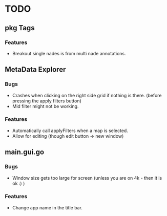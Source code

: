 # TODO

## pkg Tags
### Features
- Breakout single nades is from multi nade annotations.

## MetaData Explorer
### Bugs
- Crashes when clicking on the right side grid if nothing is there. (before pressing the apply filters button)
- Mid filter might not be working.
### Features
- Automatically call applyFilters when a map is selected.
- Allow for editing (though edit button -> new window)

## main.gui.go
### Bugs
- Window size gets too large for screen (unless you are on 4k - then it is ok :) )
### Features
- Change app name in the title bar.

